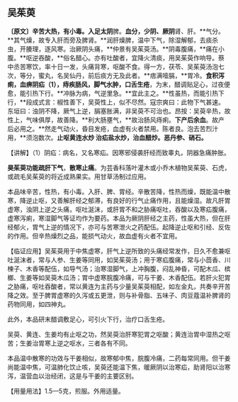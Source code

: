 ## **吴茱萸**

**〔原文〕辛苦大热，有小毒。入足太阴**脾。**血分，少阴、厥阴**肾、肝。**气分。**其气燥，故专入肝而旁及脾肾。**润肝燥脾，温中下气，除湿解郁，去痰杀虫，开腠理，逐风寒。治厥阴头痛，**仲景有吴茱萸汤。**阴毒腹痛，**痛在小腹。**呕逆吞酸，**俗名醋心。亦有吐酸者，宜降火清痰，用吴茱萸作响导。蔡中丞苦寒饮，率十日一发，头痛背寒，呕酸不食。得一方，茯苓、吴茱萸汤泡七次，等分，蜜丸，名吴仙丹，前后痰方无及此者。**痞满噎膈，**胃冷。**食积泻痢，血痹阴疝（1），痔疾肠风，脚气水肿，口舌生疮**，为末，醋调贴足心，过夜便愈，能引热下行。**冲脉为病，气逆里急。**宜此主之。**性虽热，而能引热下行，**段成式言：椒性善下，吴萸性上，似不尽然。寇宗爽曰：此物下气甚速。东垣曰：浊阴不降，厥气上逆，膈塞胀满，非吴萸不可治也。昂按：吴萸辛热，故性上，气味俱厚，故善降。**利大肠壅气，**故治肠风痔痢。**下产后余血**。故产后必用之。**然走气动火，昏目发疮，血虚有火者禁用。陈者良。泡去苦烈汁用，**须泡数次。**止呕黄连水炒  治疝盐水炒，治血醋炒。恶丹参、硝石。**

【讲解】（1）阴疝：病名，又名寒疝。因寒邪侵袭肝经而致睾丸，阴器急痛肿胀。

**昊茱萸功能疏肝下气**，**散寒止痛**。为芸香科落叶灌木或小乔木植物吴茱萸、石虎，或疏毛吴茱萸的将近成熟果实。用甘草汤制过应用。

本品味辛苦，性热，有小毒。入肝、脾、胃经。辛散苦降，性热而燥，既能温中散寒，降逆止呕，又善解肝经之郁滞，有良好的行气止痛作用，且能燥湿。故凡肝胃虚寒，浊阴上逆之头痛，呕吐涎沫，或肝胃不和之胁痛呕吐，吞酸以及寒疝腹痛，虚寒泻痢，寒湿脚气等证均作为要药。本品为厥阴肝经之主药，性虽大热，但在肝经郁火，胃气上逆的情况下，亦可与苦寒泄火之药配伍。起降逆止呕和引经、反佐的作用。但辛热燥烈之品，能损气动火，故血虚有火者不宜用。

【临证应用】吴茱萸用于中焦虚寒，肝气上逆所致的头痛经常发作，日久不愈兼呕吐涎沫者，常与人参、生姜等同用，如吴茱萸汤；用于寒疝腹痛，常与小茴香、川楝子、木香等配伍，如导气汤；治寒湿脚气，上冲胸腹，闷乱神昏，可配木瓜、槟榔、生姜等如吴萸木瓜汤；胃中虚寒脘腹冷痛，可与干姜、木香配伍。若肝火犯胃之胁痛，呕吐吞酸者，常以黄连为主药与少量吴茱萸相配，如左金丸，共奏辛开苦降之效。至于脾胃虚寒的久泻或五更泄，则与补骨脂、五味子、肉豆蔻温补脾肾的药物同用，如四神丸。

此外，本品研末醋调敷足心，可引火下行，治疗口舌生疮。

吴萸、黄连、生姜均有止呕之功，然吴萸治肝寒犯胃之呕酸；黄连治胃中湿热之呕苦；生姜治胃寒上逆之呕水，三者各有不同。

本品温中散寒的功效与干姜相似，故寒郁中焦，脘腹冷痛，二药每常同用。但干姜尚能温中焦，可温肺化饮止咳，吴萸还能温下焦，暖厥阴以治寒疝，助肾阳以治寒泻，温营血以治经闭，这是与干姜的主要区别。

【用量用法】1.5—5克，煎服。外用适量。
